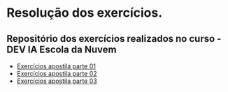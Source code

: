 # Resolução dos exercícios.
## Repositório dos exercícios realizados no curso - DEV IA Escola da Nuvem

* [Exercícios apostila parte 01](https://github.com/Wandersen99/Exercicios-DEV-IA/blob/main/exercicios_apostila.ipynb)
* [Exercícios apostila parte 02](https://github.com/Wandersen99/Exercicios-DEV-IA/blob/main/exercicio_02/exercicios_parte02.ipynb)
* [Exercícios apostila parte 03](https://github.com/Wandersen99/Exercicios-DEV-IA/blob/main/exercicios_03/exercicios_parte03.ipynb)

